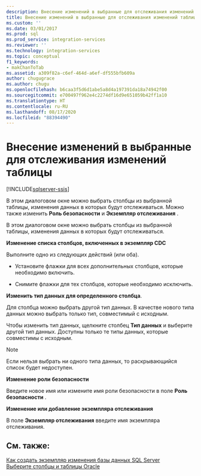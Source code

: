 ```yaml
---
description: Внесение изменений в выбранные для отслеживания изменений таблицы
title: Внесение изменений в выбранные для отслеживания изменений таблицы | Документы Майкрософт
ms.custom: ''
ms.date: 03/01/2017
ms.prod: sql
ms.prod_service: integration-services
ms.reviewer: ''
ms.technology: integration-services
ms.topic: conceptual
f1_keywords:
- makChanToTab
ms.assetid: a309f82a-c6ef-464d-a6ef-df555bfb609a
author: chugugrace
ms.author: chugu
ms.openlocfilehash: b6caa3f5d6d1abe5a8d4a197391da18a74942f00
ms.sourcegitcommit: e700497f962e4c2274df16d9e651059b42ff1a10
ms.translationtype: HT
ms.contentlocale: ru-RU
ms.lasthandoff: 08/17/2020
ms.locfileid: "88394490"
---
```

# <a name="make-changes-to-the-tables-selected-for-capturing-changes"></a>Внесение изменений в выбранные для отслеживания изменений таблицы

[!INCLUDE[sqlserver-ssis](../../includes/applies-to-version/sqlserver-ssis.md)]


  В этом диалоговом окне можно выбрать столбцы из выбранной таблицы, изменения данных в которых будут отслеживаться. Можно также изменить **Роль безопасности** и **Экземпляр отслеживания** .  
  
 В этом диалоговом окне можно выбрать столбцы из выбранной таблицы, изменения данных в которых будут отслеживаться.  
  
 **Изменение списка столбцов, включенных в экземпляр CDC**  
  
 Выполните одно из следующих действий (или оба).  
  
-   Установите флажки для всех дополнительных столбцов, которые необходимо включить.  
  
-   Снимите флажки для тех столбцов, которые необходимо исключить.  
  
 **Изменить тип данных для определенного столбца**.  
  
 Для столбца можно выбрать другой тип данных. В качестве нового типа данных можно выбрать только тип, совместимый с исходным.  
  
 Чтобы изменить тип данных, щелкните столбец **Тип данных** и выберите другой тип данных. Доступны только те типы данных, которые совместимы с исходным.  
  
> [!NOTE]  
>  Если нельзя выбрать ни одного типа данных, то раскрывающийся список будет недоступен.  
  
 **Изменение роли безопасности**  
  
 Введите новое имя или измените имя роли безопасности в поле **Роль безопасности** .  
  
 **Изменение или добавление экземпляра отслеживания**  
  
 В поле **Экземпляр отслеживания** введите имя экземпляра отслеживания.  
  
## <a name="see-also"></a>См. также:  
 [Как создать экземпляр изменения базы данных SQL Server](../../integration-services/change-data-capture/how-to-create-the-sql-server-change-database-instance.md)   
 [Выберите столбцы и таблицы Oracle](../../integration-services/change-data-capture/select-oracle-tables-and-columns.md)  
  
  
